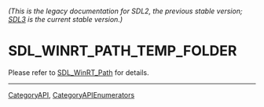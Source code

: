 ###### (This is the legacy documentation for SDL2, the previous stable version; [SDL3](https://wiki.libsdl.org/SDL3/) is the current stable version.)
# SDL_WINRT_PATH_TEMP_FOLDER

Please refer to [SDL_WinRT_Path](SDL_WinRT_Path) for details.

----
[CategoryAPI](CategoryAPI), [CategoryAPIEnumerators](CategoryAPIEnumerators)

